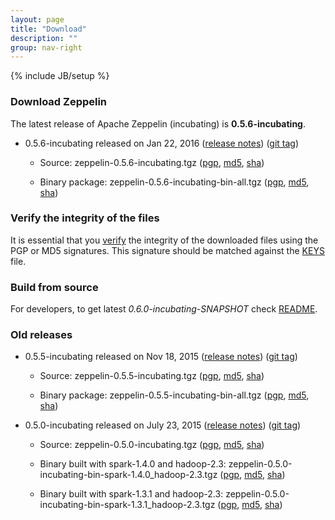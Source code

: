 ```yaml
---
layout: page
title: "Download"
description: ""
group: nav-right
---
```

<!--
Licensed under the Apache License, Version 2.0 (the "License");
you may not use this file except in compliance with the License.
You may obtain a copy of the License at

http://www.apache.org/licenses/LICENSE-2.0

Unless required by applicable law or agreed to in writing, software
distributed under the License is distributed on an "AS IS" BASIS,
WITHOUT WARRANTIES OR CONDITIONS OF ANY KIND, either express or implied.
See the License for the specific language governing permissions and
limitations under the License.
-->
{% include JB/setup %}

### Download Zeppelin

The latest release of Apache Zeppelin (incubating) is **0.5.6-incubating**.

  - 0.5.6-incubating released on Jan 22, 2016 ([release notes](./releases/zeppelin-release-0.5.6-incubating.html)) ([git tag](https://git-wip-us.apache.org/repos/asf?p=incubator-zeppelin.git;a=tag;h=refs/tags/v0.5.6))

    * Source:
    <a style="cursor:pointer" onclick="ga('send', 'event', 'download', 'zeppelin-src', '0.5.6-incubating'); window.location.href='http://www.apache.org/dyn/closer.cgi/incubator/zeppelin/0.5.6-incubating/zeppelin-0.5.6-incubating.tgz'">zeppelin-0.5.6-incubating.tgz</a>
    ([pgp](https://www.apache.org/dist/incubator/zeppelin/0.5.6-incubating/zeppelin-0.5.6-incubating.tgz.asc),
     [md5](https://www.apache.org/dist/incubator/zeppelin/0.5.6-incubating/zeppelin-0.5.6-incubating.tgz.md5),
     [sha](https://www.apache.org/dist/incubator/zeppelin/0.5.6-incubating/zeppelin-0.5.6-incubating.tgz.sha))

    * Binary package:
    <a style="cursor:pointer" onclick="ga('send', 'event', 'download', 'zeppelin-bin', '0.5.6-incubating'); window.location.href='http://www.apache.org/dyn/closer.cgi/incubator/zeppelin/0.5.6-incubating/zeppelin-0.5.6-incubating-bin-all.tgz'">zeppelin-0.5.6-incubating-bin-all.tgz</a>
    ([pgp](https://www.apache.org/dist/incubator/zeppelin/0.5.6-incubating/zeppelin-0.5.6-incubating-bin-all.tgz.asc),
     [md5](https://www.apache.org/dist/incubator/zeppelin/0.5.6-incubating/zeppelin-0.5.6-incubating-bin-all.tgz.md5),
     [sha](https://www.apache.org/dist/incubator/zeppelin/0.5.6-incubating/zeppelin-0.5.6-incubating-bin-all.tgz.sha))



### Verify the integrity of the files

It is essential that you [verify](https://www.apache.org/info/verification.html) the integrity of the downloaded files using the PGP or MD5 signatures. This signature should be matched against the [KEYS](https://www.apache.org/dist/incubator/zeppelin/KEYS) file.



### Build from source

For developers, to get latest *0.6.0-incubating-SNAPSHOT* check [README](https://github.com/apache/incubator-zeppelin/blob/master/README.md).



### Old releases

  - 0.5.5-incubating released on Nov 18, 2015 ([release notes](./releases/zeppelin-release-0.5.5-incubating.html)) ([git tag](https://git-wip-us.apache.org/repos/asf?p=incubator-zeppelin.git;a=tag;h=refs/tags/v0.5.5))

    * Source:
    <a style="cursor:pointer" onclick="ga('send', 'event', 'download', 'zeppelin-src', '0.5.5-incubating'); window.location.href='http://archive.apache.org/dist/incubator/zeppelin/0.5.5-incubating/zeppelin-0.5.5-incubating.tgz'">zeppelin-0.5.5-incubating.tgz</a>
    ([pgp](http://archive.apache.org/dist/incubator/zeppelin/0.5.5-incubating/zeppelin-0.5.5-incubating.tgz.asc),
     [md5](http://archive.apache.org/dist/incubator/zeppelin/0.5.5-incubating/zeppelin-0.5.5-incubating.tgz.md5),
     [sha](http://archive.apache.org/dist/incubator/zeppelin/0.5.5-incubating/zeppelin-0.5.5-incubating.tgz.sha512))

    * Binary package:
    <a style="cursor:pointer" onclick="ga('send', 'event', 'download', 'zeppelin-bin', '0.5.5-incubating'); window.location.href='http://archive.apache.org/dist/incubator/zeppelin/0.5.5-incubating/zeppelin-0.5.5-incubating-bin-all.tgz'">zeppelin-0.5.5-incubating-bin-all.tgz</a>
    ([pgp](http://archive.apache.org/dist/incubator/zeppelin/0.5.5-incubating/zeppelin-0.5.5-incubating-bin-all.tgz.asc),
     [md5](http://archive.apache.org/dist/incubator/zeppelin/0.5.5-incubating/zeppelin-0.5.5-incubating-bin-all.tgz.md5),
     [sha](http://archive.apache.org/dist/incubator/zeppelin/0.5.5-incubating/zeppelin-0.5.5-incubating-bin-all.tgz.sha512))


  - 0.5.0-incubating released on July 23, 2015 ([release notes](./releases/zeppelin-release-0.5.0-incubating.html)) ([git tag](https://git-wip-us.apache.org/repos/asf?p=incubator-zeppelin.git;a=tag;h=refs/tags/v0.5.0))


    * Source:
    <a style="cursor:pointer" onclick="ga('send', 'event', 'download', 'zeppelin-src', '0.5.0-incubating'); window.location.href='http://archive.apache.org/dist/incubator/zeppelin/0.5.0-incubating/zeppelin-0.5.0-incubating.tgz'">zeppelin-0.5.0-incubating.tgz</a>
    ([pgp](http://archive.apache.org/dist/incubator/zeppelin/0.5.0-incubating/zeppelin-0.5.0-incubating.tgz.asc),
     [md5](http://archive.apache.org/dist/incubator/zeppelin/0.5.0-incubating/zeppelin-0.5.0-incubating.tgz.md5),
     [sha](http://archive.apache.org/dist/incubator/zeppelin/0.5.0-incubating/zeppelin-0.5.0-incubating.tgz.sha))

    * Binary built with spark-1.4.0 and hadoop-2.3:
    <a style="cursor:pointer" onclick="ga('send', 'event', 'download', 'zeppelin-bin', '0.5.0-incubating'); window.location.href='http://archive.apache.org/dist/incubator/zeppelin/0.5.0-incubating/zeppelin-0.5.0-incubating-bin-spark-1.4.0_hadoop-2.3.tgz'">zeppelin-0.5.0-incubating-bin-spark-1.4.0_hadoop-2.3.tgz</a>
    ([pgp](http://archive.apache.org/dist/incubator/zeppelin/0.5.0-incubating/zeppelin-0.5.0-incubating-bin-spark-1.4.0_hadoop-2.3.tgz.asc),
     [md5](http://archive.apache.org/dist/incubator/zeppelin/0.5.0-incubating/zeppelin-0.5.0-incubating-bin-spark-1.4.0_hadoop-2.3.tgz.md5),
     [sha](http://archive.apache.org/dist/incubator/zeppelin/0.5.0-incubating/zeppelin-0.5.0-incubating-bin-spark-1.4.0_hadoop-2.3.tgz.sha))

    * Binary built with spark-1.3.1 and hadoop-2.3:
    <a style="cursor:pointer" onclick="ga('send', 'event', 'download', 'zeppelin-bin', '0.5.0-incubating'); window.location.href='http://archive.apache.org/dist/incubator/zeppelin/0.5.0-incubating/zeppelin-0.5.0-incubating-bin-spark-1.3.1_hadoop-2.3.tgz'">zeppelin-0.5.0-incubating-bin-spark-1.3.1_hadoop-2.3.tgz</a>
    ([pgp](http://archive.apache.org/dist/incubator/zeppelin/0.5.0-incubating/zeppelin-0.5.0-incubating-bin-spark-1.3.1_hadoop-2.3.tgz.asc),
     [md5](http://archive.apache.org/dist/incubator/zeppelin/0.5.0-incubating/zeppelin-0.5.0-incubating-bin-spark-1.3.1_hadoop-2.3.tgz.md5),
     [sha](http://archive.apache.org/dist/incubator/zeppelin/0.5.0-incubating/zeppelin-0.5.0-incubating-bin-spark-1.3.1_hadoop-2.3.tgz.sha))






<!--
-------------
### Old release

##### Zeppelin-0.3.3 (2014.03.29)

Download <a onclick="ga('send', 'event', 'download', 'zeppelin', '0.3.3');" href="https://s3-ap-northeast-1.amazonaws.com/zeppel.in/zeppelin-0.3.3.tar.gz">zeppelin-0.3.3.tar.gz</a> ([release note](https://zeppelin-project.atlassian.net/secure/ReleaseNote.jspa?projectId=10001&version=10301))


##### Zeppelin-0.3.2 (2014.03.14)

Download <a onclick="ga('send', 'event', 'download', 'zeppelin', '0.3.2');" href="https://s3-ap-northeast-1.amazonaws.com/zeppel.in/zeppelin-0.3.2.tar.gz">zeppelin-0.3.2.tar.gz</a> ([release note](https://zeppelin-project.atlassian.net/secure/ReleaseNote.jspa?projectId=10001&version=10300))

##### Zeppelin-0.3.1 (2014.03.06)

Download <a onclick="ga('send', 'event', 'download', 'zeppelin', '0.3.1');" href="https://s3-ap-northeast-1.amazonaws.com/zeppel.in/zeppelin-0.3.1.tar.gz">zeppelin-0.3.1.tar.gz</a> ([release note](https://zeppelin-project.atlassian.net/secure/ReleaseNote.jspa?projectId=10001&version=10201))

##### Zeppelin-0.3.0 (2014.02.07)

Download <a onclick="ga('send', 'event', 'download', 'zeppelin', '0.3.0');" href="https://s3-ap-northeast-1.amazonaws.com/zeppel.in/zeppelin-0.3.0.tar.gz">zeppelin-0.3.0.tar.gz</a>, ([release note](https://zeppelin-project.atlassian.net/secure/ReleaseNote.jspa?projectId=10001&version=10200))

##### Zeppelin-0.2.0 (2014.01.22)

Download Download <a onclick="ga('send', 'event', 'download', 'zeppelin', '0.2.0');" href="https://s3-ap-northeast-1.amazonaws.com/zeppel.in/zeppelin-0.2.0.tar.gz">zeppelin-0.2.0.tar.gz</a>, ([release note](https://zeppelin-project.atlassian.net/secure/ReleaseNote.jspa?projectId=10001&version=10001))

-->
